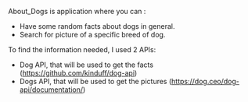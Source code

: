 About_Dogs is application where you can :
-	Have some random facts about dogs in general.
-	Search for picture of a specific breed of dog.


To find the information needed, I used 2 APIs: 
-	Dog API, that will be used to get the facts (https://github.com/kinduff/dog-api)
-	Dogs API, that will be used to get the pictures (https://dog.ceo/dog-api/documentation/)
